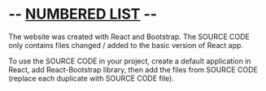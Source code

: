 # -- <a href="https://fijolkrzysztof.github.io/numbered-list/">NUMBERED LIST</a> --

The website was created with React and Bootstrap. The SOURCE CODE only contains files changed / added to the basic version of React app.

To use the SOURCE CODE in your project, create a default application in React, add React-Bootstrap library, then add the files from SOURCE CODE (replace each duplicate with SOURCE CODE file).
